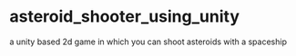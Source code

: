 # asteroid_shooter_using_unity
a unity based 2d game in which you can shoot asteroids with a spaceship
